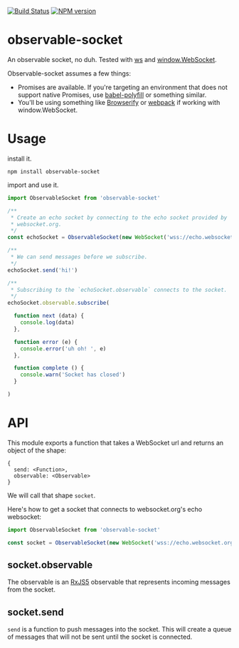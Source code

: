 [![Build Status](https://travis-ci.org/killtheliterate/observable-socket.svg?branch=master)](https://travis-ci.org/killtheliterate/observable-socket)
[![NPM version](https://img.shields.io/npm/v/observable-socket.svg)](https://www.npmjs.com/package/observable-socket)

# observable-socket

An observable socket, no duh. Tested with
[ws](https://github.com/websockets/ws) and
[window.WebSocket](https://developer.mozilla.org/en-US/docs/Web/API/WebSocket). 

Observable-socket assumes a few things:
* Promises are available. If you're targeting an environment that does not
  support native Promises, use
  [babel-polyfill](https://babeljs.io/docs/usage/polyfill/) or something
  similar.
* You'll be using something like [Browserify](http://browserify.org/) or
  [webpack](https://webpack.github.io/) if working with window.WebSocket.

# Usage

install it.

```shell
npm install observable-socket
```

import and use it.

```js
import ObservableSocket from 'observable-socket'

/**
 * Create an echo socket by connecting to the echo socket provided by
 * websocket.org.
 */
const echoSocket = ObservableSocket(new WebSocket('wss://echo.websocket.org'))

/**
 * We can send messages before we subscribe.
 */
echoSocket.send('hi!')

/**
 * Subscribing to the `echoSocket.observable` connects to the socket.
 */
echoSocket.observable.subscribe(

  function next (data) {
    console.log(data)
  },

  function error (e) {
    console.error('uh oh! ', e)
  },

  function complete () {
    console.warn('Socket has closed')
  }

)
```

# API

This module exports a function that takes a WebSocket url and returns an object
of the shape:

```
{
  send: <Function>,
  observable: <Observable>
}
```

We will call that shape `socket`.

Here's how to get a socket that connects to websocket.org's echo websocket:

```js
import ObservableSocket from 'observable-socket'

const socket = ObservableSocket(new WebSocket('wss://echo.websocket.org'))
```

## socket.observable

The observable is an [RxJS5](https://github.com/ReactiveX/rxjs) observable
that represents incoming messages from the socket.

## socket.send

`send` is a function to push messages into the socket. This will create
a queue of messages that will not be sent until the socket is connected.

